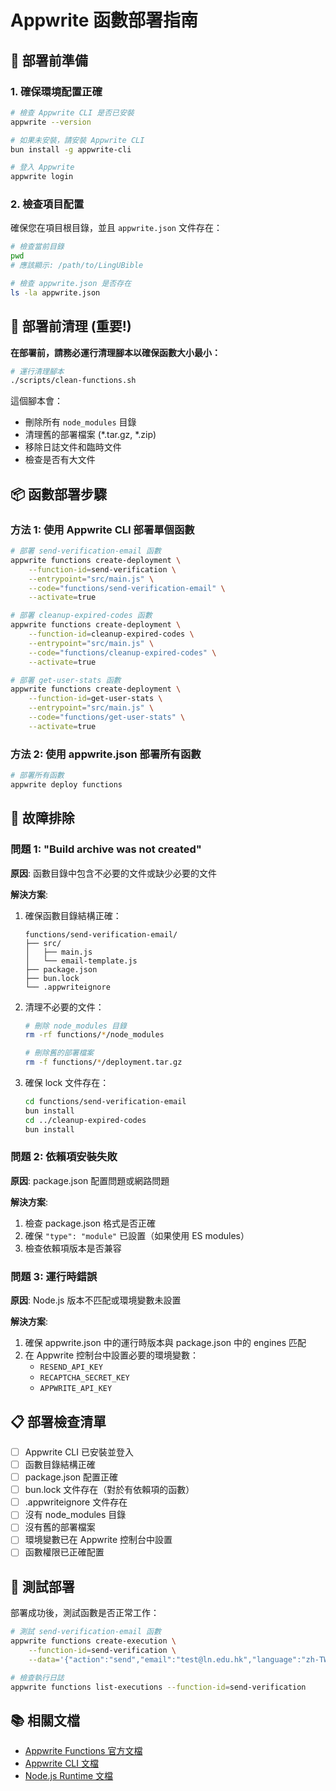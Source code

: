 # Appwrite 函數部署指南

## 🚀 部署前準備

### 1. 確保環境配置正確

```bash
# 檢查 Appwrite CLI 是否已安裝
appwrite --version

# 如果未安裝，請安裝 Appwrite CLI
bun install -g appwrite-cli

# 登入 Appwrite
appwrite login
```

### 2. 檢查項目配置

確保您在項目根目錄，並且 `appwrite.json` 文件存在：

```bash
# 檢查當前目錄
pwd
# 應該顯示: /path/to/LingUBible

# 檢查 appwrite.json 是否存在
ls -la appwrite.json
```

## 🧹 部署前清理 (重要!)

**在部署前，請務必運行清理腳本以確保函數大小最小：**

```bash
# 運行清理腳本
./scripts/clean-functions.sh
```

這個腳本會：
- 刪除所有 `node_modules` 目錄
- 清理舊的部署檔案 (*.tar.gz, *.zip)
- 移除日誌文件和臨時文件
- 檢查是否有大文件

## 📦 函數部署步驟

### 方法 1: 使用 Appwrite CLI 部署單個函數

```bash
# 部署 send-verification-email 函數
appwrite functions create-deployment \
    --function-id=send-verification \
    --entrypoint="src/main.js" \
    --code="functions/send-verification-email" \
    --activate=true

# 部署 cleanup-expired-codes 函數
appwrite functions create-deployment \
    --function-id=cleanup-expired-codes \
    --entrypoint="src/main.js" \
    --code="functions/cleanup-expired-codes" \
    --activate=true

# 部署 get-user-stats 函數
appwrite functions create-deployment \
    --function-id=get-user-stats \
    --entrypoint="src/main.js" \
    --code="functions/get-user-stats" \
    --activate=true
```

### 方法 2: 使用 appwrite.json 部署所有函數

```bash
# 部署所有函數
appwrite deploy functions
```

## 🔧 故障排除

### 問題 1: "Build archive was not created"

**原因**: 函數目錄中包含不必要的文件或缺少必要的文件

**解決方案**:
1. 確保函數目錄結構正確：
   ```
   functions/send-verification-email/
   ├── src/
   │   ├── main.js
   │   └── email-template.js
   ├── package.json
   ├── bun.lock
   └── .appwriteignore
   ```

2. 清理不必要的文件：
   ```bash
   # 刪除 node_modules 目錄
   rm -rf functions/*/node_modules
   
   # 刪除舊的部署檔案
   rm -f functions/*/deployment.tar.gz
   ```

3. 確保 lock 文件存在：
   ```bash
   cd functions/send-verification-email
   bun install
   cd ../cleanup-expired-codes
   bun install
   ```

### 問題 2: 依賴項安裝失敗

**原因**: package.json 配置問題或網路問題

**解決方案**:
1. 檢查 package.json 格式是否正確
2. 確保 `"type": "module"` 已設置（如果使用 ES modules）
3. 檢查依賴項版本是否兼容

### 問題 3: 運行時錯誤

**原因**: Node.js 版本不匹配或環境變數未設置

**解決方案**:
1. 確保 appwrite.json 中的運行時版本與 package.json 中的 engines 匹配
2. 在 Appwrite 控制台中設置必要的環境變數：
   - `RESEND_API_KEY`
   - `RECAPTCHA_SECRET_KEY`
   - `APPWRITE_API_KEY`

## 📋 部署檢查清單

- [ ] Appwrite CLI 已安裝並登入
- [ ] 函數目錄結構正確
- [ ] package.json 配置正確
- [ ] bun.lock 文件存在（對於有依賴項的函數）
- [ ] .appwriteignore 文件存在
- [ ] 沒有 node_modules 目錄
- [ ] 沒有舊的部署檔案
- [ ] 環境變數已在 Appwrite 控制台中設置
- [ ] 函數權限已正確配置

## 🧪 測試部署

部署成功後，測試函數是否正常工作：

```bash
# 測試 send-verification-email 函數
appwrite functions create-execution \
    --function-id=send-verification \
    --data='{"action":"send","email":"test@ln.edu.hk","language":"zh-TW"}'

# 檢查執行日誌
appwrite functions list-executions --function-id=send-verification
```

## 📚 相關文檔

- [Appwrite Functions 官方文檔](https://appwrite.io/docs/functions)
- [Appwrite CLI 文檔](https://appwrite.io/docs/command-line)
- [Node.js Runtime 文檔](https://appwrite.io/docs/functions-develop#nodejs) 